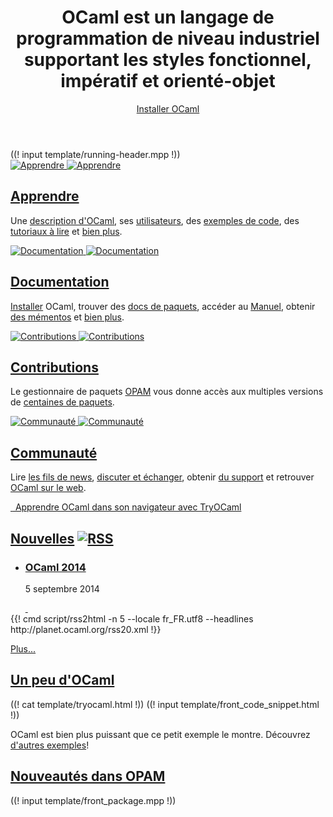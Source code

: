 <!-- ((! set title OCaml !)) ((! set core !)) ((! set nobreadcrumb !)) -->
<!-- ((! set advertise_rss true !)) -->

<header id="home-header">
    <div class="container">
        <div class="row">
            <h1 class="span9">OCaml est un langage de programmation de niveau industriel supportant les styles fonctionnel, impératif et orienté-objet</h1>
            <div class="span3">
                <div>
                    <a class="btn" href="/docs/install.fr.html">Installer OCaml</a>
                </div>
            </div>
        </div>
    </div>
</header>
<div class="container core-running-header">
((! input template/running-header.mpp !))
</div>
<div class="container">
    <div class="row home-hero">
        <div class="span8">
            <div class="row">
                <section class="span4 home-feature">
                    <a href="/learn/index.fr.html">
                        <img src="/img/learn-large.svg" alt="Apprendre"
						 class="svg">
                        <img src="/img/learn-large.png" alt="Apprendre"
						 class="png">
                    </a>
                    <h1><a href="/learn/index.fr.html">Apprendre</a></h1>
                    <p>Une <a href="/learn/description.html">description d'OCaml</a>, ses <a href="/learn/success.fr.html">utilisateurs</a>, des <a href="learn/taste.fr.html">exemples de code</a>, des <a href="/learn/tutorials/">tutoriaux à lire</a> et <a href="/learn/index.fr.html">bien plus</a>.</p>
                </section>
                <section class="span4 home-feature">
                    <a href="/docs/">
                        <img src="/img/documentation-large.svg"
						 alt="Documentation" class="svg">
                        <img src="/img/documentation-large.png"
						 alt="Documentation" class="png">
                    </a>
                    <h1><a href="/docs/">Documentation</a></h1>
                    <p><a href="docs/install.fr.html" >Installer</a> OCaml,
					trouver des <a href="https://opam.ocaml.org/pkg/">docs de paquets</a>, accéder au
					<a href="http://caml.inria.fr/pub/docs/manual-ocaml/"
					target="_blank"
					>Manuel</a>, obtenir <a href="/docs/cheat_sheets.html">des mémentos</a> et <a href="/docs/">bien plus</a>.</p>
                </section>
            </div>
            <div class="row">
                <section class="span4 home-feature">
                    <a href="https://opam.ocaml.org">
                        <img src="/img/platform-large.svg"
						 alt="Contributions" class="svg">
                        <img src="/img/platform-large.png"
						 alt="Contributions" class="png">
					</a>
                    <h1><a href="https://opam.ocaml.org">Contributions</a></h1>
                    <p>Le gestionnaire de paquets <a href="https://opam.ocaml.org">OPAM</a> vous donne accès aux multiples versions de
					<a href="https://opam.ocaml.org/pkg/">centaines de paquets</a>.</p>
                </section>
                <section class="span4 home-feature">
                    <a href="/community/">
                        <img src="/img/community-large.svg"
						 alt="Communauté" class="svg">
                        <img src="/img/community-large.png"
						 alt="Communauté" class="png">
                    </a>
                    <h1><a href="/community/">Communauté</a></h1>
                    <p>Lire <a href="/community/planet/">les fils de news</a>,  <a href="/community/mailing_lists.fr.html">discuter et échanger</a>, obtenir <a href="/community/support.fr.html">du support</a> et retrouver <a href="/community/#ocaml-around-web">OCaml sur le web</a>.</p>
                </section>
            </div>
            <div id="home-learn">
                <a href="http://try.ocamlpro.com">
                    <img class="svg hidden-phone" src="/img/try-ocaml.svg"
					 alt="">
                    <img class="png hidden-phone" src="/img/try-ocaml.png"
					 alt="">
                    Apprendre OCaml dans son navigateur avec TryOCaml
                </a>
            </div>
        </div>
        <section id="home-news" class="span4 condensed">
            <h1 class="ruled">
                <a href="/community/planet/"
				title="See planet posts">Nouvelles</a>
                <a href="http://planet.ocaml.org/rss20.xml"
				title="Planet RSS feed"
				><img src="/img/rss.png" alt="RSS"></a>
            </h1>
			<ul class="news-feed" style="margin-bottom: 0px">
			<li class="announcement"><article>
			  <h1><a title="OCaml Users and Developers Workshop"
			       href="/meetings/ocaml/2014/">OCaml 2014</a></h1>
			  <p>5 septembre 2014</p>
			  <a title="OCaml Users and Developers Workshop"
			     href="/meetings/ocaml/2014/">
			    <img alt="" src="/img/announcement.png" class="svg" />
			    <img alt="" src="/img/announcement.png" class="png" />
			  </a>
			</article></li>
	        </ul>
            {{! cmd script/rss2html -n 5 --locale fr_FR.utf8 --headlines http://planet.ocaml.org/rss20.xml !}}
            <p><a href="community/planet/">Plus...</a></p>
        </section>
    </div>
    <div class="row">
        <section class="span6 condensed">
            <h1><a href="learn/taste.fr.html">Un peu d'OCaml</a></h1>
            ((! cat template/tryocaml.html !))
            ((! input template/front_code_snippet.html !))
            <p>OCaml est bien plus puissant que ce petit exemple le
			montre. Découvrez
			<a href="/learn/taste.html">d'autres exemples</a>!</p>
        </section>
        <section class="span6 condensed">
            <h1><a href='http://opam.ocaml.org/pkg/index-date.html'>Nouveautés dans OPAM</a></h1>
            ((! input template/front_package.mpp !))
        </section>
    </div>
</div>
